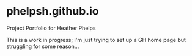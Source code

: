# phelpsh.github.io
Project Portfolio for Heather Phelps

This is a work in progress; I'm just trying to set up a GH home page but struggling for some reason...
